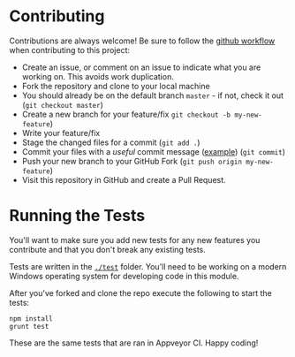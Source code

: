# Contributing

Contributions are always welcome! Be sure to follow the [github workflow](https://guides.github.com/introduction/flow/) when contributing to this project:

* Create an issue, or comment on an issue to indicate what you are working on. This avoids work duplication.
* Fork the repository and clone to your local machine
* You should already be on the default branch `master` - if not, check it out (`git checkout master`)
* Create a new branch for your feature/fix `git checkout -b my-new-feature`)
* Write your feature/fix
* Stage the changed files for a commit (`git add .`)
* Commit your files with a *useful* commit message ([example](https://github.com/Azure/azure-quickstart-templates/commit/53699fed9983d4adead63d9182566dec4b8430d4)) (`git commit`)
* Push your new branch to your GitHub Fork (`git push origin my-new-feature`)
* Visit this repository in GitHub and create a Pull Request.

# Running the Tests

You'll want to make sure you add new tests for any new features you contribute and that you don't break any existing tests.

Tests are written in the [`./test`](./test) folder. You'll need to be working on a modern Windows operating system for developing
code in this module.

After you've forked and clone the repo execute the following to start the tests:

```
npm install
grunt test
```

These are the same tests that are ran in Appveyor CI. Happy coding!
